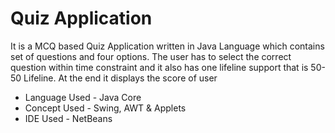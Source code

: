 # Quiz Application
It is a MCQ based Quiz Application written in Java Language which contains set of questions and four options. The user has to select the correct question within time constraint and it also has one lifeline support that is 50-50 Lifeline. At the end it displays the score of user

- Language Used -  Java Core 
- Concept Used - Swing, AWT & Applets
- IDE Used - NetBeans
